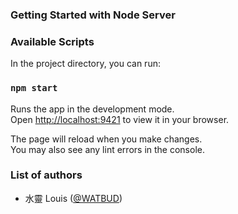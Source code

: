 ### Getting Started with Node Server

### Available Scripts

In the project directory, you can run:

### `npm start`

Runs the app in the development mode.\
Open [http://localhost:9421](http://localhost:9421) to view it in your browser.

The page will reload when you make changes.\
You may also see any lint errors in the console.

### List of authors
- 水靈 Louis ([@WATBUD](https://github.com/WATBUD))
